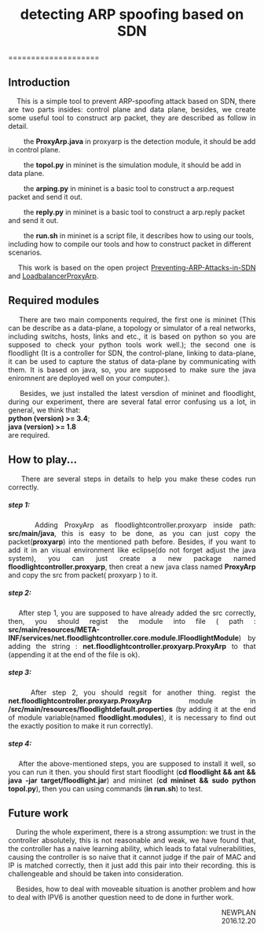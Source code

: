 # <p align="center">detecting ARP spoofing based on SDN</p>
====================
<h2>Introduction</h2>
<p align="justify">&nbsp;&nbsp;&nbsp;&nbsp;This is a simple tool to prevent ARP-spoofing attack based on SDN, there are two parts insides: control plane and data plane, besides, we create some useful tool to construct arp packet, they are described as follow in detail.</p>
<p>&nbsp;&nbsp;&nbsp;&nbsp;&nbsp;&nbsp;&nbsp;&nbsp;the <b>ProxyArp.java</b> in proxyarp is the detection module, it should be add in control plane.</p>
<p>&nbsp;&nbsp;&nbsp;&nbsp;&nbsp;&nbsp;&nbsp;&nbsp;the <b>topol.py</b> in mininet is the simulation module, it should be add in data plane.</p>
<p>&nbsp;&nbsp;&nbsp;&nbsp;&nbsp;&nbsp;&nbsp;&nbsp;the <b>arping.py</b> in mininet is a basic tool to construct a arp.request packet and send it out.</p>
<p>&nbsp;&nbsp;&nbsp;&nbsp;&nbsp;&nbsp;&nbsp;&nbsp;the <b>reply.py</b> in mininet is a basic tool to construct a arp.reply packet and send it out.</p>
<p>&nbsp;&nbsp;&nbsp;&nbsp;&nbsp;&nbsp;&nbsp;&nbsp;the <b>run.sh</b> in mininet is a script file, it describes how to using our tools, including how to compile our tools and how to construct packet in different scenarios.</p>
<p align="justify">&nbsp;&nbsp;&nbsp;&nbsp;This work is based on the open project <a href="https://github.com/wuyouke/Preventing-ARP-Attacks-in-SDN">Preventing-ARP-Attacks-in-SDN</a> and <a href="https://github.com/somiltg/LoadbalancerProxyArp">LoadbalancerProxyArp</a>.</p>

<h2>Required modules</h2>
<p align="justify">&nbsp;&nbsp;&nbsp;&nbsp;There are two main components required, the first one is mininet (This can be describe as a data-plane, a topology or simulator of a real networks, including switchs, hosts, links and etc., it is based on python so you are supposed to check your python tools work well.); the second one is floodlight (It is a controller for SDN, the control-plane, linking to data-plane, it can be used to capture the status of data-plane by communicating with them. It is based on java, so, you are supposed to make sure the java eniromnent are deployed well on your computer.).</p>
<p align="justify">&nbsp;&nbsp;&nbsp;&nbsp;Besides, we just installed the latest versdion of mininet and floodlight, during our experiment, there are several fatal error confusing us a lot, in general, we think that:</br><b>python (version) >= 3.4</b>;</br><b>java  (version)  >= 1.8</b> </br>are required.</p>

<h2>How to play...</h2>
<p align="justify">&nbsp;&nbsp;&nbsp;&nbsp;There are several steps in details to help you make these codes run correctly.</p>
<h5>step 1:</h5>
<p align="justify">&nbsp;&nbsp;&nbsp;&nbsp;Adding ProxyArp as floodlightcontroller.proxyarp inside path: <b>src/main/java</b>, this is easy to be done, as you can just copy the packet(<b>proxyarp</b>) into the mentioned path before. Besides, if you want to add it in an visual environment like eclipse(do not forget adjust the java system), you can just create a new package named <b>floodlightcontroller.proxyarp</b>, then creat a new java class named <b>ProxyArp</b> and copy the src from packet( proxyarp ) to it.</p>
<h5>step 2:</h5>
<p align="justify">&nbsp;&nbsp;&nbsp;&nbsp;After step 1, you are supposed to have already added the src correctly, then, you should regist the module into file ( path : <b>src/main/resources/META-INF/services/net.floodlightcontroller.core.module.IFloodlightModule</b>) by adding the string : <b>net.floodlightcontroller.proxyarp.ProxyArp</b> to that (appending it at the end of the file is ok).</p>
<h5>step 3:</h5>
<p align="justify">&nbsp;&nbsp;&nbsp;&nbsp;After step 2, you should regsit for another thing. regist the <b>net.floodlightcontroller.proxyarp.ProxyArp</b> module in <b>/src/main/resources/floodlightdefault.properties</b> (by adding it at the end of module variable(named <b>floodlight.modules</b>), it is necessary to find out the exactly position to make it run correctly).</p>
<h5>step 4:</h5>
<p align="justify">&nbsp;&nbsp;&nbsp;&nbsp;After the above-mentioned steps, you are supposed to install it well, so you can run it then. you should first start floodlight (<b>cd floodlight && ant && java -jar target/floodlight.jar</b>) and mininet (<b>cd mininet && sudo python topol.py</b>), then you can using commands (<b>in run.sh</b>) to test.</p>

<h2>Future work</h2>
<p align="justify">&nbsp;&nbsp;&nbsp;&nbsp;During the whole experiment, there is a strong assumption: we trust in the controller absolutely, this is not reasonable and weak, we have found that, the controller has a naive learning ability, which leads to fatal vulnerabilities, causing the controller is so naive that it cannot judge if the pair of MAC and IP is matched correctly, then it just add this pair into their recording. this is challengeable and should be taken into consideration.</p>
<p align="justify">&nbsp;&nbsp;&nbsp;&nbsp;Besides, how to deal with moveable situation is another problem and how to deal with IPV6 is another question need to de done in further work.</p>

<p align="right">NEWPLAN</br>2016.12.20</p>
